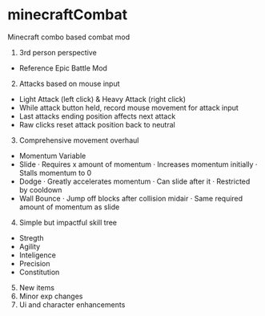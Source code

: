 # minecraftCombat
Minecraft combo based combat mod

1. 3rd person perspective 
  - Reference Epic Battle Mod
2. Attacks based on mouse input
  - Light Attack (left click) & Heavy Attack (right click)
  - While attack button held, record mouse movement for attack input
  - Last attacks ending position affects next attack
  - Raw clicks reset attack position back to neutral 
3. Comprehensive movement overhaul
  - Momentum Variable
  - Slide
    · Requires x amount of momentum
    · Increases momentum initially 
    · Stalls momentum to 0 
  - Dodge
    · Greatly accelerates momentum
    · Can slide after it
    · Restricted by cooldown
  - Wall Bounce 
    · Jump off blocks after collision midair
    · Same required amount of momentum as slide
4. Simple but impactful skill tree
  - Stregth
  - Agility
  - Inteligence
  - Precision
  - Constitution
5. New items
6. Minor exp changes
7. Ui and character enhancements

